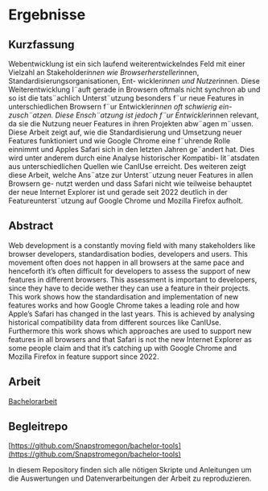 # Ergebnisse

## Kurzfassung

Webentwicklung ist ein sich laufend weiterentwickelndes Feld mit einer Vielzahl an
Stakeholder*innen wie Browserhersteller*innen, Standardisierungsorganisationen, Ent-
wickler*innen und Nutzer*innen. Diese Weiterentwicklung l¨auft gerade in Browsern
oftmals nicht synchron ab und so ist die tats¨achlich Unterst¨utzung besonders f¨ur
neue Features in unterschiedlichen Browsern f¨ur Entwickler*innen oft schwierig ein-
zusch¨atzen. Diese Ensch¨atzung ist jedoch f¨ur Entwickler*innen relevant, da sie die
Nutzung neuer Features in ihren Projekten abw¨agen m¨ussen. Diese Arbeit zeigt auf,
wie die Standardisierung und Umsetzung neuer Features funktioniert und wie Google
Chrome eine f¨uhrende Rolle einnimmt und Apples Safari sich in den letzten Jahren
ge¨andert hat. Dies wird unter anderem durch eine Analyse historischer Kompatibi-
lit¨atsdaten aus unterschiedlichen Quellen wie CanIUse erreicht. Des weiteren zeigt
diese Arbeit, welche Ans¨atze zur Unterst¨utzung neuer Features in allen Browsern ge-
nutzt werden und dass Safari nicht wie teilweise behauptet der neue Internet Explorer
ist und gerade seit 2022 deutlich in der Featureunterst¨utzung auf Google Chrome und
Mozilla Firefox aufholt.

## Abstract

Web development is a constantly moving field with many stakeholders like browser
developers, standardisation bodies, developers and users. This movement often does
not happen in all browsers at the same pace and henceforth it’s often difficult for
developers to assess the support of new features in different browsers. This assessment
is important to developers, since they have to decide wether they can use a feature in
their projects. This work shows how the standardisation and implementation of new
features works and how Google Chrome takes a leading role and how Apple’s Safari has
changed in the last years. This is achieved by analysing historical compatibility data
from different sources like CanIUse. Furthermore this work shows which approaches are
used to support new features in all browsers and that Safari is not the new Internet
Explorer as some people claim and that it’s catching up with Google Chrome and
Mozilla Firefox in feature support since 2022.

## Arbeit

[Bachelorarbeit](./Bachelorarbeit_Raphael_Hoeser.pdf)

## Begleitrepo

[https://github.com/Snapstromegon/bachelor-tools](https://github.com/Snapstromegon/bachelor-tools)

In diesem Repository finden sich alle nötigen Skripte und Anleitungen um die Auswertungen und Datenverarbeitungen der Arbeit zu reproduzieren.
